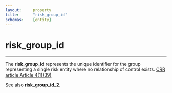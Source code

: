 ```yaml
---
layout:		property
title:		"risk_group_id"
schemas:	[entity]
---
```


# risk_group_id

---

The **risk_group_id** represents the unique identifier for the group representing a single risk entity where no relationship of control exists. [CRR article Article 4(1)(39)][crr]

See also [**risk_group_id_2**][cc].

[crr]: https://www.eba.europa.eu/regulation-and-policy/single-rulebook/interactive-single-rulebook/2404
[cc]: https://github.com/suadelabs/fire/blob/master/documentation/properties/risk_group_id_2.md